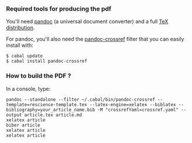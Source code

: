 ### Required tools for producing the pdf

You'll need [pandoc](http://pandoc.org) (a universal document converter) and a
full [TeX distribution](https://www.tug.org/texlive/).

For pandoc, you'll also need the
[pandoc-crossref](https://github.com/lierdakil/pandoc-crossref) filter that you can
easily install with:

```
$ cabal update
$ cabal install pandoc-crossref
```

### How to build the PDF ?

In a console, type:

```
pandoc --standalone --filter ~/.cabal/bin/pandoc-crossref --template=rescience-template.tex --latex-engine=xelatex --biblatex --bibliography=your_article_name.bib -M "crossrefYaml=crossref.yaml" --output article.tex article.md
xelatex article
biber article
xelatex article
xelatex article
```

